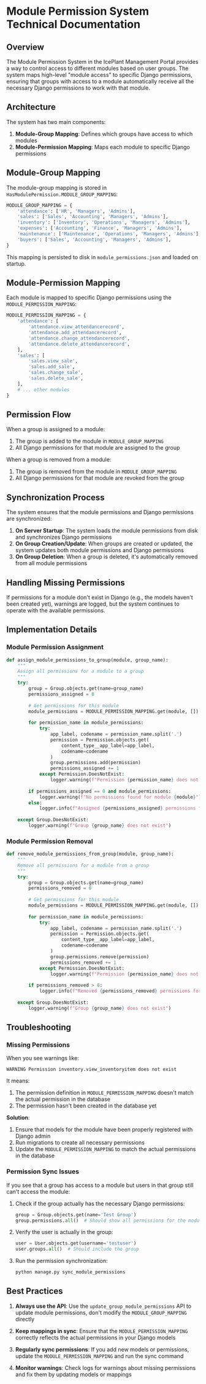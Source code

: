 # Module Permission System Technical Documentation

## Overview

The Module Permission System in the IcePlant Management Portal provides a way to control access to different modules based on user groups. The system maps high-level "module access" to specific Django permissions, ensuring that groups with access to a module automatically receive all the necessary Django permissions to work with that module.

## Architecture

The system has two main components:

1. **Module-Group Mapping**: Defines which groups have access to which modules
2. **Module-Permission Mapping**: Maps each module to specific Django permissions

## Module-Group Mapping

The module-group mapping is stored in `HasModulePermission.MODULE_GROUP_MAPPING`:

```python
MODULE_GROUP_MAPPING = {
    'attendance': ['HR', 'Managers', 'Admins'],
    'sales': ['Sales', 'Accounting', 'Managers', 'Admins'],
    'inventory': ['Inventory', 'Operations', 'Managers', 'Admins'],
    'expenses': ['Accounting', 'Finance', 'Managers', 'Admins'],
    'maintenance': ['Maintenance', 'Operations', 'Managers', 'Admins'],
    'buyers': ['Sales', 'Accounting', 'Managers', 'Admins'],
}
```

This mapping is persisted to disk in `module_permissions.json` and loaded on startup.

## Module-Permission Mapping

Each module is mapped to specific Django permissions using the `MODULE_PERMISSION_MAPPING`:

```python
MODULE_PERMISSION_MAPPING = {
    'attendance': [
        'attendance.view_attendancerecord',
        'attendance.add_attendancerecord',
        'attendance.change_attendancerecord',
        'attendance.delete_attendancerecord',
    ],
    'sales': [
        'sales.view_sale',
        'sales.add_sale',
        'sales.change_sale',
        'sales.delete_sale',
    ],
    # ... other modules
}
```

## Permission Flow

When a group is assigned to a module:

1. The group is added to the module in `MODULE_GROUP_MAPPING`
2. All Django permissions for that module are assigned to the group

When a group is removed from a module:

1. The group is removed from the module in `MODULE_GROUP_MAPPING`
2. All Django permissions for that module are revoked from the group

## Synchronization Process

The system ensures that the module permissions and Django permissions are synchronized:

1. **On Server Startup**: The system loads the module permissions from disk and synchronizes Django permissions
2. **On Group Creation/Update**: When groups are created or updated, the system updates both module permissions and Django permissions
3. **On Group Deletion**: When a group is deleted, it's automatically removed from all module permissions

## Handling Missing Permissions

If permissions for a module don't exist in Django (e.g., the models haven't been created yet), warnings are logged, but the system continues to operate with the available permissions.

## Implementation Details

### Module Permission Assignment

```python
def assign_module_permissions_to_group(module, group_name):
    """
    Assign all permissions for a module to a group
    """
    try:
        group = Group.objects.get(name=group_name)
        permissions_assigned = 0
        
        # Get permissions for this module
        module_permissions = MODULE_PERMISSION_MAPPING.get(module, [])
        
        for permission_name in module_permissions:
            try:
                app_label, codename = permission_name.split('.')
                permission = Permission.objects.get(
                    content_type__app_label=app_label,
                    codename=codename
                )
                group.permissions.add(permission)
                permissions_assigned += 1
            except Permission.DoesNotExist:
                logger.warning(f"Permission {permission_name} does not exist")
        
        if permissions_assigned == 0 and module_permissions:
            logger.warning(f"No permissions found for module {module}")
        else:
            logger.info(f"Assigned {permissions_assigned} permissions for module {module} to group {group_name}")
            
    except Group.DoesNotExist:
        logger.warning(f"Group {group_name} does not exist")
```

### Module Permission Removal

```python
def remove_module_permissions_from_group(module, group_name):
    """
    Remove all permissions for a module from a group
    """
    try:
        group = Group.objects.get(name=group_name)
        permissions_removed = 0
        
        # Get permissions for this module
        module_permissions = MODULE_PERMISSION_MAPPING.get(module, [])
        
        for permission_name in module_permissions:
            try:
                app_label, codename = permission_name.split('.')
                permission = Permission.objects.get(
                    content_type__app_label=app_label,
                    codename=codename
                )
                group.permissions.remove(permission)
                permissions_removed += 1
            except Permission.DoesNotExist:
                logger.warning(f"Permission {permission_name} does not exist")
        
        if permissions_removed > 0:
            logger.info(f"Removed {permissions_removed} permissions for module {module} from group {group_name}")
            
    except Group.DoesNotExist:
        logger.warning(f"Group {group_name} does not exist")
```

## Troubleshooting

### Missing Permissions

When you see warnings like:

```
WARNING Permission inventory.view_inventoryitem does not exist
```

It means:

1. The permission definition in `MODULE_PERMISSION_MAPPING` doesn't match the actual permission in the database
2. The permission hasn't been created in the database yet

**Solution**:

1. Ensure that models for the module have been properly registered with Django admin
2. Run migrations to create all necessary permissions
3. Update the `MODULE_PERMISSION_MAPPING` to match the actual permissions in the database

### Permission Sync Issues

If you see that a group has access to a module but users in that group still can't access the module:

1. Check if the group actually has the necessary Django permissions:
   ```python
   group = Group.objects.get(name='Test Group')
   group.permissions.all()  # Should show all permissions for the modules
   ```

2. Verify the user is actually in the group:
   ```python
   user = User.objects.get(username='testuser')
   user.groups.all()  # Should include the group
   ```

3. Run the permission synchronization:
   ```bash
   python manage.py sync_module_permissions
   ```

## Best Practices

1. **Always use the API**: Use the `update_group_module_permissions` API to update module permissions, don't modify the `MODULE_GROUP_MAPPING` directly

2. **Keep mappings in sync**: Ensure that the `MODULE_PERMISSION_MAPPING` correctly reflects the actual permissions in your Django models

3. **Regularly sync permissions**: If you add new models or permissions, update the `MODULE_PERMISSION_MAPPING` and run the sync command

4. **Monitor warnings**: Check logs for warnings about missing permissions and fix them by updating models or mappings
